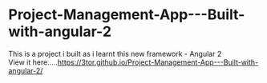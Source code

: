 # Project-Management-App---Built-with-angular-2

This is a project i built as i learnt this new framework - Angular 2 <br>
View it here.....https://3tor.github.io/Project-Management-App---Built-with-angular-2/
